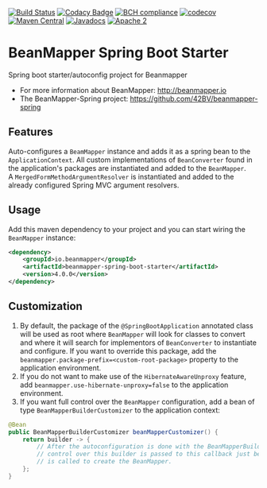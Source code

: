 [![Build Status](https://github.com/42BV/beanmapper-spring-boot-starter/workflows/Java%20CI%20with%20Maven/badge.svg)](https://github.com/42BV/beanmapper-spring-boot-starter/actions?query=workflow%3A%22Java+CI+with+Maven%22)
[![Codacy Badge](https://app.codacy.com/project/badge/Grade/5af36404b8634c1ab108257cd8ad85c2)](https://www.codacy.com/gh/42BV/beanmapper-spring-boot-starter/dashboard?utm_source=github.com&amp;utm_medium=referral&amp;utm_content=42BV/beanmapper-spring-boot-starter&amp;utm_campaign=Badge_Grade)
[![BCH compliance](https://bettercodehub.com/edge/badge/42BV/beanmapper-spring-boot-starter?branch=master)](https://bettercodehub.com/)
[![codecov](https://codecov.io/gh/42BV/beanmapper-spring-boot-starter/branch/master/graph/badge.svg)](https://codecov.io/gh/42BV/beanmapper-spring-boot-starter)
[![Maven Central](https://maven-badges.herokuapp.com/maven-central/io.beanmapper/beanmapper-spring-boot-starter/badge.svg)](https://maven-badges.herokuapp.com/maven-central/io.beanmapper/beanmapper-spring-boot-starter)
[![Javadocs](https://www.javadoc.io/badge/io.beanmapper/beanmapper-spring-boot-starter.svg)](https://www.javadoc.io/doc/io.beanmapper/beanmapper-spring-boot-starter)
[![Apache 2](http://img.shields.io/badge/license-Apache%202-blue.svg)](http://www.apache.org/licenses/LICENSE-2.0)

# BeanMapper Spring Boot Starter

Spring boot starter/autoconfig project for Beanmapper

* For more information about BeanMapper: http://beanmapper.io
* The BeanMapper-Spring project: https://github.com/42BV/beanmapper-spring

## Features

Auto-configures a `BeamMapper` instance and adds it as a spring bean to the `ApplicationContext`.
All custom implementations of `BeanConverter` found in the application's packages are instantiated and added to the `BeanMapper`.  
A `MergedFormMethodArgumentResolver` is instantiated and added to the already configured Spring MVC argument resolvers.

## Usage

Add this maven dependency to your project and you can start wiring the `BeanMapper` instance:

```xml
<dependency>
    <groupId>io.beanmapper</groupId>
    <artifactId>beanmapper-spring-boot-starter</artifactId>
    <version>4.0.0</version>
</dependency>
```

## Customization

1. By default, the package of the `@SpringBootApplication` annotated class will be used as root where `BeanMapper` will look for classes to convert and
where it will search for implementors of `BeanConverter` to instantiate and configure.
If you want to override this package, add the `beanmapper.package-prefix=<custom-root-package>` property to the application environment.
2. If you do not want to make use of the `HibernateAwareUnproxy` feature, add `beanmapper.use-hibernate-unproxy=false` to the application environment.
3. If you want full control over the `BeanMapper` configuration, add a bean of type `BeanMapperBuilderCustomizer` to the application context:

```java
@Bean
public BeanMapperBuilderCustomizer beanMapperCustomizer() {
    return builder -> {
        // After the autoconfiguration is done with the BeanMapperBuilder,
        // control over this builder is passed to this callback just before build()
        // is called to create the BeanMapper.
    };
}
```
